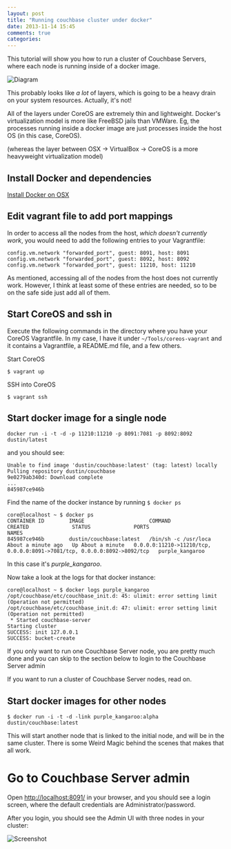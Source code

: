 ```yaml
---
layout: post
title: "Running couchbase cluster under docker"
date: 2013-11-14 15:45
comments: true
categories: 
---
```


This tutorial will show you how to run a cluster of Couchbase Servers, where each node is running inside of a docker image.

![Diagram](http://cl.ly/image/2G0h381N3o42/docker%20couchbase%20cluster.png)

This probably looks like _a lot_ of layers, which is going to be a heavy drain on your system resources.  Actually, it's not!  

All of the layers under CoreOS are extremely thin and lightweight.  Docker's virtualization model is more like FreeBSD jails than VMWare.  Eg, the processes running inside a docker image are just processes inside the host OS (in this case, CoreOS).

(whereas the layer between OSX -> VirtualBox -> CoreOS is a more heavyweight virtualization model)

## Install Docker and dependencies

[Install Docker on OSX](http://tleyden.github.io/blog/2013/11/12/docker-on-osx/)

## Edit vagrant file to add port mappings

In order to access all the nodes from the host, _which doesn't currently work_, you would need to add the following entries to your Vagrantfile:

```
config.vm.network "forwarded_port", guest: 8091, host: 8091
config.vm.network "forwarded_port", guest: 8092, host: 8092
config.vm.network "forwarded_port", guest: 11210, host:	11210
```

As mentioned, accessing all of the nodes from the host does not currently work.  However, I think at least some of these entries are needed, so to be on the safe side just add all of them.

## Start CoreOS and ssh in

Execute the following commands in the directory where you have your CoreOS Vagrantfile.  In my case, I have it under `~/Tools/coreos-vagrant` and it contains a Vagrantfile, a README.md file, and a few others.

Start CoreOS

```
$ vagrant up
```

SSH into CoreOS

```
$ vagrant ssh
```

## Start docker image for a single node

```
docker run -i -t -d -p 11210:11210 -p 8091:7081 -p 8092:8092 dustin/latest
```
and you should see:

```
Unable to find image 'dustin/couchbase:latest' (tag: latest) locally
Pulling repository dustin/couchbase
9e0279ab340d: Download complete
...
845987ce946b
```

Find the name of the docker instance by running `$ docker ps`

```
core@localhost ~ $ docker ps
CONTAINER ID        IMAGE                     COMMAND                CREATED              STATUS              PORTS                                                                      NAMES
845987ce946b        dustin/couchbase:latest   /bin/sh -c /usr/loca   About a minute ago   Up About a minute   0.0.0.0:11210->11210/tcp, 0.0.0.0:8091->7081/tcp, 0.0.0.0:8092->8092/tcp   purple_kangaroo
```

In this case it's *purple_kangaroo*. 

Now take a look at the logs for that docker instance:

```
core@localhost ~ $ docker logs purple_kangaroo
/opt/couchbase/etc/couchbase_init.d: 45: ulimit: error setting limit (Operation not permitted)
/opt/couchbase/etc/couchbase_init.d: 47: ulimit: error setting limit (Operation not permitted)
 * Started couchbase-server
Starting cluster
SUCCESS: init 127.0.0.1
SUCCESS: bucket-create
```

If you only want to run one Couchbase Server node, you are pretty much done and you can skip to the section below to login to the Couchbase Server admin

If you want to run a cluster of Couchbase Server nodes, read on.

## Start docker images for other nodes

```
$ docker run -i -t -d -link purple_kangaroo:alpha dustin/couchbase:latest
```

This will start another node that is linked to the initial node, and will be in the same cluster.  There is some Weird Magic behind the scenes that makes that all work.

# Go to Couchbase Server admin

Open [http://localhost:8091/](http://localhost:8091/) in your browser, and you should see a login screen, where the default credentials are Administrator/password. 

After you login, you should see the Admin UI with three nodes in your cluster:

![Screenshot](http://cl.ly/image/2K3i1v2w3H0E/Screen%20Shot%202013-11-14%20at%204.47.18%20PM.png)







